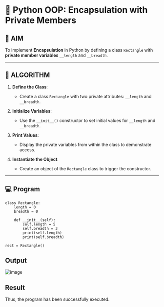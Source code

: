 # 🐍 Python OOP: Encapsulation with Private Members

## 🎯 AIM

To implement **Encapsulation** in Python by defining a class `Rectangle` with **private member variables** `__length` and `__breadth`.

---

## 🧠 ALGORITHM

1. **Define the Class**:
   - Create a class `Rectangle` with two private attributes: `__length` and `__breadth`.

2. **Initialize Variables**:
   - Use the `__init__()` constructor to set initial values for `__length` and `__breadth`.

3. **Print Values**:
   - Display the private variables from within the class to demonstrate access.

4. **Instantiate the Object**:
   - Create an object of the `Rectangle` class to trigger the constructor.

---

## 💻 Program
```
class Rectangle:
    length = 0
    breadth = 0

    def __init__(self):
        self.length = 5  
        self.breadth = 3  
        print(self.length)
        print(self.breadth)

rect = Rectangle()
```

## Output
![image](https://github.com/user-attachments/assets/bc2bab9e-d57a-4405-ac0a-efd62f73dee9)


## Result
 Thus, the program has been successfully executed. 
